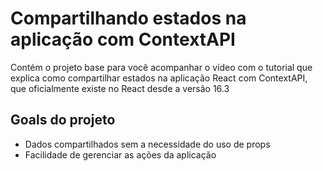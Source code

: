 # Compartilhando estados na aplicação com ContextAPI

Contém o projeto base para você acompanhar o vídeo com o tutorial que explica como 
compartilhar estados na aplicação React com ContextAPI, que oficialmente existe no React desde a versão 16.3

## Goals do projeto

- Dados compartilhados sem a necessidade do uso de props
- Facilidade de gerenciar as ações da aplicação


